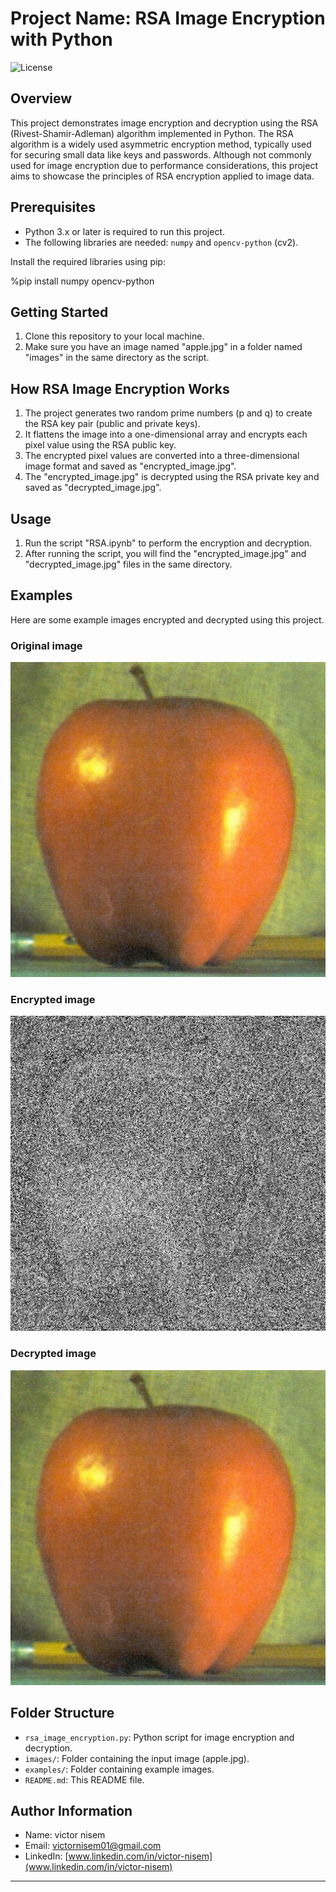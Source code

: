# Project Name: RSA Image Encryption with Python

![License](https://img.shields.io/badge/license-MIT-blue.svg)

## Overview

This project demonstrates image encryption and decryption using the RSA (Rivest-Shamir-Adleman) algorithm implemented in Python. The RSA algorithm is a widely used asymmetric encryption method, typically used for securing small data like keys and passwords. Although not commonly used for image encryption due to performance considerations, this project aims to showcase the principles of RSA encryption applied to image data.

## Prerequisites

- Python 3.x or later is required to run this project.
- The following libraries are needed: `numpy` and `opencv-python` (cv2).

Install the required libraries using pip:

%pip install numpy opencv-python

## Getting Started

1. Clone this repository to your local machine.
2. Make sure you have an image named "apple.jpg" in a folder named "images" in the same directory as the script.

## How RSA Image Encryption Works

1. The project generates two random prime numbers (p and q) to create the RSA key pair (public and private keys).
2. It flattens the image into a one-dimensional array and encrypts each pixel value using the RSA public key.
3. The encrypted pixel values are converted into a three-dimensional image format and saved as "encrypted_image.jpg".
4. The "encrypted_image.jpg" is decrypted using the RSA private key and saved as "decrypted_image.jpg".

## Usage

1. Run the script "RSA.ipynb" to perform the encryption and decryption.
2. After running the script, you will find the "encrypted_image.jpg" and "decrypted_image.jpg" files in the same directory.

## Examples

Here are some example images encrypted and decrypted using this project.
### Original image 
![Example 1](RSA_Images/images/apple.jpg)
### Encrypted image
![Example 2](encrypted_image.jpg)
### Decrypted image
![Example 3](decrypted_image.jpg)

## Folder Structure

- `rsa_image_encryption.py`: Python script for image encryption and decryption.
- `images/`: Folder containing the input image (apple.jpg).
- `examples/`: Folder containing example images.
- `README.md`: This README file.


 

## Author Information

- Name: victor nisem
- Email: victornisem01@gmail.com
- LinkedIn: [www.linkedin.com/in/victor-nisem](www.linkedin.com/in/victor-nisem)

---
